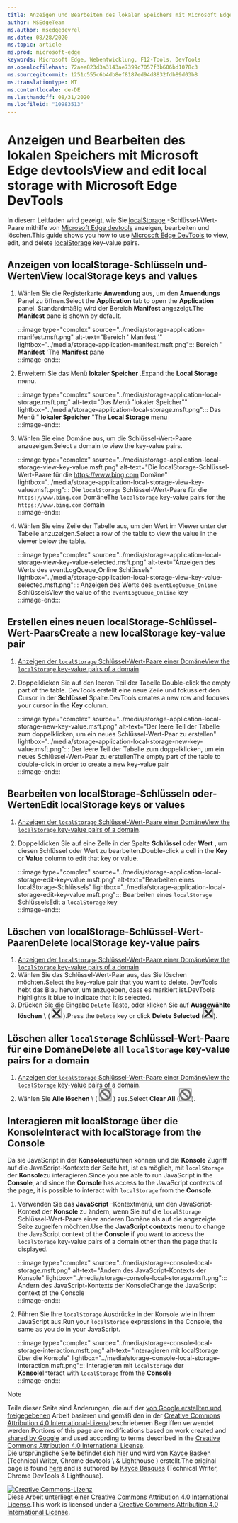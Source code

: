 ```yaml
---
title: Anzeigen und Bearbeiten des lokalen Speichers mit Microsoft Edge devtools
author: MSEdgeTeam
ms.author: msedgedevrel
ms.date: 08/28/2020
ms.topic: article
ms.prod: microsoft-edge
keywords: Microsoft Edge, Webentwicklung, F12-Tools, DevTools
ms.openlocfilehash: 72aee823d3a3143ae7399c7057f3b606bd1078c3
ms.sourcegitcommit: 1251c555c6b4db8ef8187ed94d8832fdb89d03b8
ms.translationtype: MT
ms.contentlocale: de-DE
ms.lasthandoff: 08/31/2020
ms.locfileid: "10983513"
---
```

<!-- Copyright Kayce Basques 

   Licensed under the Apache License, Version 2.0 (the "License");
   you may not use this file except in compliance with the License.
   You may obtain a copy of the License at

       https://www.apache.org/licenses/LICENSE-2.0

   Unless required by applicable law or agreed to in writing, software
   distributed under the License is distributed on an "AS IS" BASIS,
   WITHOUT WARRANTIES OR CONDITIONS OF ANY KIND, either express or implied.
   See the License for the specific language governing permissions and
   limitations under the License.  -->  





# <span data-ttu-id="81372-103">Anzeigen und Bearbeiten des lokalen Speichers mit Microsoft Edge devtools</span><span class="sxs-lookup"><span data-stu-id="81372-103">View and edit local storage with Microsoft Edge DevTools</span></span>   



<span data-ttu-id="81372-104">In diesem Leitfaden wird gezeigt, wie Sie [localStorage][MDNWindowsLocalStorage] -Schlüssel-Wert-Paare mithilfe von [Microsoft Edge devtools][MicrosoftEdgeDevTools] anzeigen, bearbeiten und löschen.</span><span class="sxs-lookup"><span data-stu-id="81372-104">This guide shows you how to use [Microsoft Edge DevTools][MicrosoftEdgeDevTools] to view, edit, and delete [localStorage][MDNWindowsLocalStorage] key-value pairs.</span></span>  

## <span data-ttu-id="81372-105">Anzeigen von localStorage-Schlüsseln und-Werten</span><span class="sxs-lookup"><span data-stu-id="81372-105">View localStorage keys and values</span></span>   

1.  <span data-ttu-id="81372-106">Wählen Sie die Registerkarte **Anwendung** aus, um den **Anwendungs** Panel zu öffnen.</span><span class="sxs-lookup"><span data-stu-id="81372-106">Select the **Application** tab to open the **Application** panel.</span></span>  <span data-ttu-id="81372-107">Standardmäßig wird der Bereich **Manifest** angezeigt.</span><span class="sxs-lookup"><span data-stu-id="81372-107">The **Manifest** pane is shown by default.</span></span>  
    
    :::image type="complex" source="../media/storage-application-manifest.msft.png" alt-text="Bereich ' Manifest '" lightbox="../media/storage-application-manifest.msft.png":::
       <span data-ttu-id="81372-109">Bereich ' **Manifest** '</span><span class="sxs-lookup"><span data-stu-id="81372-109">The **Manifest** pane</span></span>  
    :::image-end:::  
    
1.  <span data-ttu-id="81372-110">Erweitern Sie das Menü **lokaler Speicher** .</span><span class="sxs-lookup"><span data-stu-id="81372-110">Expand the **Local Storage** menu.</span></span>  
    
    :::image type="complex" source="../media/storage-application-local-storage.msft.png" alt-text="Das Menü "lokaler Speicher"" lightbox="../media/storage-application-local-storage.msft.png":::
       <span data-ttu-id="81372-112">Das Menü " **lokaler Speicher** "</span><span class="sxs-lookup"><span data-stu-id="81372-112">The **Local Storage** menu</span></span>  
    :::image-end:::  
    
1.  <span data-ttu-id="81372-113">Wählen Sie eine Domäne aus, um die Schlüssel-Wert-Paare anzuzeigen.</span><span class="sxs-lookup"><span data-stu-id="81372-113">Select a domain to view the key-value pairs.</span></span>  
    
    :::image type="complex" source="../media/storage-application-local-storage-view-key-value.msft.png" alt-text="Die localStorage-Schlüssel-Wert-Paare für die https://www.bing.com Domäne" lightbox="../media/storage-application-local-storage-view-key-value.msft.png":::
       <span data-ttu-id="81372-115">Die `localStorage` Schlüssel-Wert-Paare für die `https://www.bing.com` Domäne</span><span class="sxs-lookup"><span data-stu-id="81372-115">The `localStorage` key-value pairs for the `https://www.bing.com` domain</span></span>  
    :::image-end:::  
    
1.  <span data-ttu-id="81372-116">Wählen Sie eine Zeile der Tabelle aus, um den Wert im Viewer unter der Tabelle anzuzeigen.</span><span class="sxs-lookup"><span data-stu-id="81372-116">Select a row of the table to view the value in the viewer below the table.</span></span>  
    
    :::image type="complex" source="../media/storage-application-local-storage-view-key-value-selected.msft.png" alt-text="Anzeigen des Werts des eventLogQueue_Online Schlüssels" lightbox="../media/storage-application-local-storage-view-key-value-selected.msft.png":::
       <span data-ttu-id="81372-118">Anzeigen des Werts des `eventLogQueue_Online` Schlüssels</span><span class="sxs-lookup"><span data-stu-id="81372-118">View the value of the `eventLogQueue_Online` key</span></span>  
    :::image-end:::  
    
## <span data-ttu-id="81372-119">Erstellen eines neuen localStorage-Schlüssel-Wert-Paars</span><span class="sxs-lookup"><span data-stu-id="81372-119">Create a new localStorage key-value pair</span></span>   

1.  <span data-ttu-id="81372-120">[Anzeigen der `localStorage` Schlüssel-Wert-Paare einer Domäne](#view-localstorage-keys-and-values)</span><span class="sxs-lookup"><span data-stu-id="81372-120">[View the `localStorage` key-value pairs of a domain](#view-localstorage-keys-and-values).</span></span>  
1.  <span data-ttu-id="81372-121">Doppelklicken Sie auf den leeren Teil der Tabelle.</span><span class="sxs-lookup"><span data-stu-id="81372-121">Double-click the empty part of the table.</span></span>  <span data-ttu-id="81372-122">DevTools erstellt eine neue Zeile und fokussiert den Cursor in der **Schlüssel** Spalte.</span><span class="sxs-lookup"><span data-stu-id="81372-122">DevTools creates a new row and focuses your cursor in the **Key** column.</span></span>  
    
    :::image type="complex" source="../media/storage-application-local-storage-new-key-value.msft.png" alt-text="Der leere Teil der Tabelle zum doppelklicken, um ein neues Schlüssel-Wert-Paar zu erstellen" lightbox="../media/storage-application-local-storage-new-key-value.msft.png":::
       <span data-ttu-id="81372-124">Der leere Teil der Tabelle zum doppelklicken, um ein neues Schlüssel-Wert-Paar zu erstellen</span><span class="sxs-lookup"><span data-stu-id="81372-124">The empty part of the table to double-click in order to create a new key-value pair</span></span>  
    :::image-end:::  
    
## <span data-ttu-id="81372-125">Bearbeiten von localStorage-Schlüsseln oder-Werten</span><span class="sxs-lookup"><span data-stu-id="81372-125">Edit localStorage keys or values</span></span>   

1.  <span data-ttu-id="81372-126">[Anzeigen der `localStorage` Schlüssel-Wert-Paare einer Domäne](#view-localstorage-keys-and-values)</span><span class="sxs-lookup"><span data-stu-id="81372-126">[View the `localStorage` key-value pairs of a domain](#view-localstorage-keys-and-values).</span></span>  
1.  <span data-ttu-id="81372-127">Doppelklicken Sie auf eine Zelle in der Spalte **Schlüssel** oder **Wert** , um diesen Schlüssel oder Wert zu bearbeiten.</span><span class="sxs-lookup"><span data-stu-id="81372-127">Double-click a cell in the **Key** or **Value** column to edit that key or value.</span></span>  
    
    :::image type="complex" source="../media/storage-application-local-storage-edit-key-value.msft.png" alt-text="Bearbeiten eines localStorage-Schlüssels" lightbox="../media/storage-application-local-storage-edit-key-value.msft.png":::
       <span data-ttu-id="81372-129">Bearbeiten eines `localStorage` Schlüssels</span><span class="sxs-lookup"><span data-stu-id="81372-129">Edit a `localStorage` key</span></span>  
    :::image-end:::  
    
## <span data-ttu-id="81372-130">Löschen von localStorage-Schlüssel-Wert-Paaren</span><span class="sxs-lookup"><span data-stu-id="81372-130">Delete localStorage key-value pairs</span></span>   

1.  <span data-ttu-id="81372-131">[Anzeigen der `localStorage` Schlüssel-Wert-Paare einer Domäne](#view-localstorage-keys-and-values)</span><span class="sxs-lookup"><span data-stu-id="81372-131">[View the `localStorage` key-value pairs of a domain](#view-localstorage-keys-and-values).</span></span>  
1.  <span data-ttu-id="81372-132">Wählen Sie das Schlüssel-Wert-Paar aus, das Sie löschen möchten.</span><span class="sxs-lookup"><span data-stu-id="81372-132">Select the key-value pair that you want to delete.</span></span>  <span data-ttu-id="81372-133">DevTools hebt das Blau hervor, um anzugeben, dass es markiert ist.</span><span class="sxs-lookup"><span data-stu-id="81372-133">DevTools highlights it blue to indicate that it is selected.</span></span>  
1.  <span data-ttu-id="81372-134">Drücken Sie die Eingabe `Delete` Taste, oder klicken Sie auf **Ausgewählte löschen** \ ( ![ Auswahl löschen ][ImageDeleteIcon] \).</span><span class="sxs-lookup"><span data-stu-id="81372-134">Press the `Delete` key or click **Delete Selected** \(![Delete Selected][ImageDeleteIcon]\).</span></span>  
    
## <span data-ttu-id="81372-135">Löschen aller `localStorage` Schlüssel-Wert-Paare für eine Domäne</span><span class="sxs-lookup"><span data-stu-id="81372-135">Delete all `localStorage` key-value pairs for a domain</span></span>   

1.  <span data-ttu-id="81372-136">[Anzeigen der `localStorage` Schlüssel-Wert-Paare einer Domäne](#view-localstorage-keys-and-values)</span><span class="sxs-lookup"><span data-stu-id="81372-136">[View the `localStorage` key-value pairs of a domain](#view-localstorage-keys-and-values).</span></span>  
1.  <span data-ttu-id="81372-137">Wählen Sie **Alle löschen** \ ( ![ Alle löschen ][ImageClearIcon] \) aus.</span><span class="sxs-lookup"><span data-stu-id="81372-137">Select **Clear All** \(![Clear All][ImageClearIcon]\).</span></span>  
    
## <span data-ttu-id="81372-138">Interagieren mit localStorage über die Konsole</span><span class="sxs-lookup"><span data-stu-id="81372-138">Interact with localStorage from the Console</span></span>   

<span data-ttu-id="81372-139">Da sie JavaScript in der **Konsole**ausführen können und die **Konsole** Zugriff auf die JavaScript-Kontexte der Seite hat, ist es möglich, mit `localStorage` der **Konsole**zu interagieren.</span><span class="sxs-lookup"><span data-stu-id="81372-139">Since you are able to run JavaScript in the **Console**, and since the **Console** has access to the JavaScript contexts of the page, it is possible to interact with `localStorage` from the **Console**.</span></span>  

1.  <span data-ttu-id="81372-140">Verwenden Sie das **JavaScript** -Kontextmenü, um den JavaScript-Kontext der **Konsole** zu ändern, wenn Sie auf die `localStorage` Schlüssel-Wert-Paare einer anderen Domäne als auf die angezeigte Seite zugreifen möchten.</span><span class="sxs-lookup"><span data-stu-id="81372-140">Use the **JavaScript contexts** menu to change the JavaScript context of the **Console** if you want to access the `localStorage` key-value pairs of a domain other than the page that is displayed.</span></span>  
    
    :::image type="complex" source="../media/storage-console-local-storage.msft.png" alt-text="Ändern des JavaScript-Kontexts der Konsole" lightbox="../media/storage-console-local-storage.msft.png":::
       <span data-ttu-id="81372-142">Ändern des JavaScript-Kontexts der Konsole</span><span class="sxs-lookup"><span data-stu-id="81372-142">Change the JavaScript context of the Console</span></span>  
    :::image-end:::  
    
1.  <span data-ttu-id="81372-143">Führen Sie Ihre `localStorage` Ausdrücke in der Konsole wie in Ihrem JavaScript aus.</span><span class="sxs-lookup"><span data-stu-id="81372-143">Run your `localStorage` expressions in the Console, the same as you do in your JavaScript.</span></span>  
    
    :::image type="complex" source="../media/storage-console-local-storage-interaction.msft.png" alt-text="Interagieren mit localStorage über die Konsole" lightbox="../media/storage-console-local-storage-interaction.msft.png":::
       <span data-ttu-id="81372-145">Interagieren mit `localStorage` der **Konsole**</span><span class="sxs-lookup"><span data-stu-id="81372-145">Interact with `localStorage` from the **Console**</span></span>  
    :::image-end:::  
    
<!--  
 


-->  

<!-- image links -->  

[ImageClearIcon]: ../media/clear-icon.msft.png  
[ImageDeleteIcon]: ../media/delete-icon.msft.png  

<!-- links -->  

[MicrosoftEdgeDevTools]: ../../devtools-guide-chromium.md "Microsoft Edge (Chrom)-Entwicklertools | Microsoft docs"  

[MDNWindowsLocalStorage]: https://developer.mozilla.org/docs/Web/API/Window/localStorage "Window. localStorage | MDN"  

> [!NOTE]
> <span data-ttu-id="81372-148">Teile dieser Seite sind Änderungen, die auf der [von Google erstellten und freigegebenen][GoogleSitePolicies] Arbeit basieren und gemäß den in der [Creative Commons Attribution 4,0 International-Lizenz][CCA4IL]beschriebenen Begriffen verwendet werden.</span><span class="sxs-lookup"><span data-stu-id="81372-148">Portions of this page are modifications based on work created and [shared by Google][GoogleSitePolicies] and used according to terms described in the [Creative Commons Attribution 4.0 International License][CCA4IL].</span></span>  
> <span data-ttu-id="81372-149">Die ursprüngliche Seite befindet sich [hier](https://developers.google.com/web/tools/chrome-devtools/storage/localstorage) und wird von [Kayce Basken][KayceBasques] (Technical Writer, Chrome devtools \ & Lighthouse \) erstellt.</span><span class="sxs-lookup"><span data-stu-id="81372-149">The original page is found [here](https://developers.google.com/web/tools/chrome-devtools/storage/localstorage) and is authored by [Kayce Basques][KayceBasques] \(Technical Writer, Chrome DevTools \& Lighthouse\).</span></span>  

[![Creative Commons-Lizenz][CCby4Image]][CCA4IL]  
<span data-ttu-id="81372-151">Diese Arbeit unterliegt einer [Creative Commons Attribution 4.0 International License][CCA4IL].</span><span class="sxs-lookup"><span data-stu-id="81372-151">This work is licensed under a [Creative Commons Attribution 4.0 International License][CCA4IL].</span></span>  

[CCA4IL]: https://creativecommons.org/licenses/by/4.0  
[CCby4Image]: https://i.creativecommons.org/l/by/4.0/88x31.png  
[GoogleSitePolicies]: https://developers.google.com/terms/site-policies  
[KayceBasques]: https://developers.google.com/web/resources/contributors/kaycebasques  
